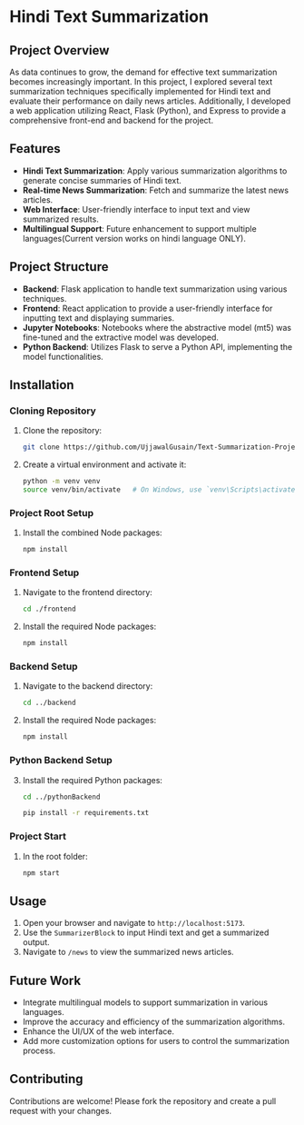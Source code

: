 # Hindi Text Summarization

## Project Overview

As data continues to grow, the demand for effective text summarization becomes increasingly important. In this project, I explored several text summarization techniques specifically implemented for Hindi text and evaluate their performance on daily news articles.
Additionally, I developed a web application utilizing React, Flask (Python), and Express to provide a comprehensive front-end and backend for the project.



## Features

- **Hindi Text Summarization**: Apply various summarization algorithms to generate concise summaries of Hindi text.
- **Real-time News Summarization**: Fetch and summarize the latest news articles.
- **Web Interface**: User-friendly interface to input text and view summarized results.
- **Multilingual Support**: Future enhancement to support multiple languages(Current version works on hindi language ONLY).

## Project Structure

- **Backend**: Flask application to handle text summarization using various techniques.
- **Frontend**: React application to provide a user-friendly interface for inputting text and displaying summaries.
- **Jupyter Notebooks**: Notebooks where the abstractive model (mt5) was fine-tuned and the extractive model was developed.
- **Python Backend**: Utilizes Flask to serve a Python API, implementing the model functionalities.

## Installation

### Cloning Repository

1. Clone the repository:
    ```bash
    git clone https://github.com/UjjawalGusain/Text-Summarization-Project.git
    ```

2. Create a virtual environment and activate it:
    ```bash
    python -m venv venv
    source venv/bin/activate   # On Windows, use `venv\Scripts\activate`
    ```
### Project Root Setup

1. Install the combined Node packages:
    ```bash
    npm install
    ```

### Frontend Setup

1. Navigate to the frontend directory:
    ```bash
    cd ./frontend
    ```

2. Install the required Node packages:
    ```bash
    npm install
    ```

### Backend Setup
    
1. Navigate to the backend directory:
    ```bash
    cd ../backend
    ```

2. Install the required Node packages:
    ```bash
    npm install
    ```
    
### Python Backend Setup
    
3. Install the required Python packages:

    ```bash
    cd ../pythonBackend
    ```
   
    ```bash
    pip install -r requirements.txt
    ```

### Project Start
1. In the root folder:
   
    ```bash
    npm start
    ```

## Usage

1. Open your browser and navigate to `http://localhost:5173`.
2. Use the `SummarizerBlock` to input Hindi text and get a summarized output.
3. Navigate to `/news` to view the summarized news articles.

## Future Work

- Integrate multilingual models to support summarization in various languages.
- Improve the accuracy and efficiency of the summarization algorithms.
- Enhance the UI/UX of the web interface.
- Add more customization options for users to control the summarization process.

## Contributing

Contributions are welcome! Please fork the repository and create a pull request with your changes.
